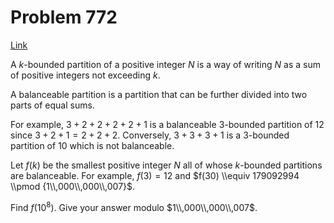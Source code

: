 # Problem 772

[Link](https://projecteuler.net/problem=772)

A $k$-bounded partition of a positive integer $N$ is a way of writing $N$ as a sum of positive integers not exceeding $k$.

A balanceable partition is a partition that can be further divided into two parts of equal sums.

For example, $3 + 2 + 2 + 2 + 2 + 1$ is a balanceable $3$-bounded partition of $12$ since $3 + 2 + 1 = 2 + 2 + 2$. Conversely, $3 + 3 + 3 + 1$ is a $3$-bounded partition of $10$ which is not balanceable.

Let $f(k)$ be the smallest positive integer $N$ all of whose $k$-bounded partitions are balanceable. For example, $f(3) = 12$ and $f(30) \\equiv 179092994 \\pmod {1\\,000\\,000\\,007}$.

Find $f(10^8)$. Give your answer modulo $1\\,000\\,000\\,007$.
